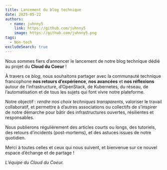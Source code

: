 ```yaml
---
title: Lancement du blog technique
date: 2025-05-22
authors:
  - name: juhnny5
    link: https://github.com/juhnny5
    image: https://github.com/juhnny5.png
tags:
  - Non-tech
excludeSearch: true
---
```


Nous sommes fiers d’annoncer le lancement de notre blog technique dédié au projet du **Cloud du Coeur** !

À travers ce *blog*, nous souhaitons partager avec la communauté technique francophone **nos retours d’expérience**, **nos avancées** et **nos réflexions** autour de l’infrastructure, d’OpenStack, de Kubernetes, du réseau, de l’automatisation et de tous les sujets qui font vivre notre plateforme.

Notre objectif : *rendre nos choix techniques transparents*, valoriser le travail collaboratif, et permettre à d’autres associations ou collectifs de s’inspirer de notre démarche pour bâtir des infrastructures ouvertes, résilientes et responsables.

Nous publierons régulièrement des articles courts ou longs, des tutoriels, des retours d’incidents (post-mortems), et des astuces issues de notre quotidien.

Merci à toutes celles et ceux qui nous suivent, et bienvenue sur ce nouvel espace d’échange et de partage !

*L'équipe du Cloud du Coeur.*
